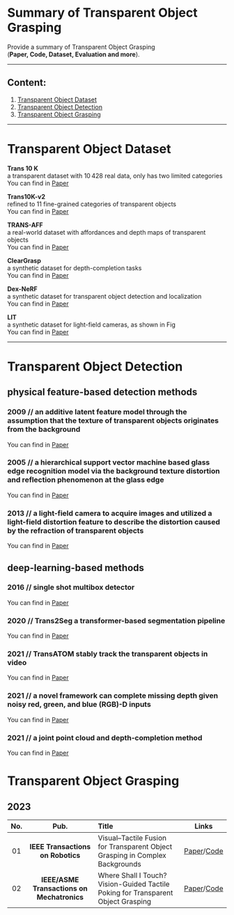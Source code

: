 # Summary of Transparent Object Grasping

Provide a summary of Transparent Object Grasping <br> 
(**Paper, Code, Dataset, Evaluation and more**). 

--------------------------------------------------------------------------------------

## Content:

1. <a href="#Transparent Object Dataset"> Transparent Object Dataset </a>
2. <a href="#Transparent Object Detection"> Transparent Object Detection </a>
3. <a href="#Transparent Object Grasping"> Transparent Object Grasping </a>
--------------------------------------------------------------------------------------

# Transparent Object Dataset <a id="Dataset" class="anchor" href="Dataset" aria-hidden="true"><span class="octicon octicon-link"></span></a> 

**Trans 10 K**  <br>
a transparent dataset with 10 428 real data, only has two limited categories  <br>
You can find in [Paper](https://link.springer.com/chapter/10.1007/978-3-030-58601-0_41)   <br>

**Trans10K-v2**  <br>
refined to 11 fine-grained categories of transparent objects   <br>
You can find in [Paper](https://www.ijcai.org/proceedings/2021/165) <br>

**TRANS-AFF**  <br>
a real-world dataset with affordances and depth maps of transparent objects   <br>
You can find in [Paper](https://ieeexplore.ieee.org/document/9830881)   <br>

**ClearGrasp** <br>
a synthetic dataset for depth-completion tasks   <br>
You can find in [Paper](https://ieeexplore.ieee.org/document/9197518)  <br>

**Dex-NeRF** <br>
a synthetic dataset for transparent object detection and localization  <br>
You can find in [Paper](https://arxiv.org/abs/2110.14217)  <br>

**LIT** <br>
a synthetic dataset for light-field cameras, as shown in Fig  <br>
You can find in [Paper](https://ieeexplore.ieee.org/document/9113653)  <br>

--------------------------------------------------------------------------------------

# Transparent Object Detection
## physical feature-based detection methods
### 2009 // an additive latent feature model through the assumption that the texture of transparent objects originates from the background 
You can find in [Paper](https://papers.nips.cc/paper_files/paper/2009/file/e46de7e1bcaaced9a54f1e9d0d2f800d-Paper.pdf) 

### 2005 // a hierarchical support vector machine based glass edge recognition model via the background texture distortion and reflection phenomenon at the glass edge
You can find in [Paper](https://ieeexplore.ieee.org/document/1467548) 

### 2013 // a light-field camera to acquire images and utilized a light-field distortion feature to describe the distortion caused by the refraction of transparent objects
You can find in [Paper](https://ieeexplore.ieee.org/document/6619203)
 
## deep-learning-based methods
### 2016 // single shot multibox detector
You can find in [Paper](https://link.springer.com/chapter/10.1007/978-3-319-46448-0_2)

### 2020 // Trans2Seg  a transformer-based segmentation pipeline
You can find in [Paper](https://link.springer.com/chapter/10.1007/978-3-030-58601-0_41)

### 2021 // TransATOM  stably track the transparent objects in video
You can find in [Paper](https://ieeexplore.ieee.org/document/9711015)

### 2021 // a novel framework can complete missing depth given noisy red, green, and blue (RGB)-D inputs
You can find in [Paper](https://ieeexplore.ieee.org/document/9578275)

### 2021 // a joint point cloud and depth-completion method
You can find in [Paper](https://www.researchgate.net/publication/355061924_Seeing_Glass_Joint_Point_Cloud_and_Depth_Completion_for_Transparent_Objects)

# Transparent Object Grasping
## 2023
**No.** | **Pub.** | **Title** | **Links** 
:-: | :-: | :-  | :-: 
01 | **IEEE Transactions on Robotics** | Visual–Tactile Fusion for Transparent Object Grasping in Complex Backgrounds | [Paper](https://ieeexplore.ieee.org/document/10175024)/[Code]()
02 | **IEEE/ASME Transactions on Mechatronics** | Where Shall I Touch? Vision-Guided Tactile Poking for Transparent Object Grasping | [Paper](https://ieeexplore.ieee.org/document/9882387)/[Code]()



